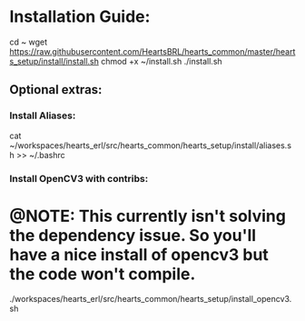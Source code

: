 # Installation Guide:

cd ~
wget https://raw.githubusercontent.com/HeartsBRL/hearts_common/master/hearts_setup/install/install.sh
chmod +x ~/install.sh
./install.sh

## Optional extras: 

### Install Aliases:
cat ~/workspaces/hearts_erl/src/hearts_common/hearts_setup/install/aliases.sh >> ~/.bashrc

### Install OpenCV3 with contribs:
# @NOTE: This currently isn't solving the dependency issue. So you'll have a nice install of opencv3 but the code won't compile.
./workspaces/hearts_erl/src/hearts_common/hearts_setup/install_opencv3.sh
